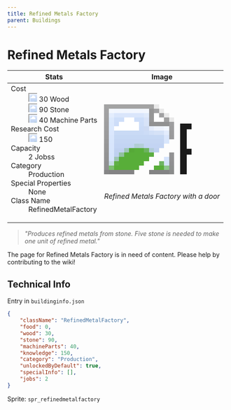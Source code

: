 ```yaml
---
title: Refined Metals Factory
parent: Buildings
---
```

# Refined Metals Factory

[//]: # (Pre-generated content)
<table><thead><tr><th>Stats</th><th>Image</th></tr></thead><tbody><tr><td><dl><dt>Cost</dt><dd><div class="resource-icon"><img style="object-position: -637px -751px;" src="https://tfe2-wiki.github.io/assets/sprites.png"></div> 30 Wood<br><div class="resource-icon"><img style="object-position: -637px -737px;" src="https://tfe2-wiki.github.io/assets/sprites.png"></div> 90 Stone<br><div class="resource-icon"><img style="object-position: -795px -761px;" src="https://tfe2-wiki.github.io/assets/sprites.png"></div> 40 Machine Parts</dd><dt>Research Cost</dt><dd><div class="resource-icon"><img style="object-position: -268px -522px;" src="https://tfe2-wiki.github.io/assets/sprites.png"></div> 150</dd><dt>Capacity</dt><dd>2 Jobss</dd><dt>Category</dt><dd>Production</dd><dt>Special Properties</dt><dd>None</dd><dt>Class Name</dt><dd>RefinedMetalFactory</dd></dl></td><td><style>.building-image {width: 200px;height: 200px;overflow: hidden;position: relative;}.building-image img {image-rendering: pixelated;object-fit: none;transform: scale(10);transform-origin: left top;position: absolute;left: 0;top: 0;}.resource-image {width: 200px;height: 200px;overflow: hidden;position: relative;}.resource-image img {image-rendering: pixelated;object-fit: none;transform: scale(20);transform-origin: left top;position: absolute;left: 0;top: 0;}.building-icon {width: 20px;height: 20px;overflow: hidden;position: relative;display: inline-block;}.building-icon img {image-rendering: pixelated;object-fit: none;transform: scale(1);transform-origin: left top;position: absolute;left: 0;top: 0;}.resource-icon {width: 20px;height: 20px;overflow: hidden;position: relative;display: inline-block;}.resource-icon img {image-rendering: pixelated;object-fit: none;transform: scale(2);transform-origin: left top;position: absolute;left: 0;top: 0;}</style><div class="building-image"><img style="object-position: -390px -960px;" src="https://tfe2-wiki.github.io/assets/sprites.png" alt="Refined Metals Factory Back"><img style="object-position: -368px -960px;" src="https://tfe2-wiki.github.io/assets/sprites.png" alt="Refined Metals Factory"></div><i>Refined Metals Factory with a door</i></td></tr></tbody></table><blockquote><i>"Produces refined metals from stone. Five stone is needed to make one unit of refined metal."</i></blockquote>

The page for Refined Metals Factory is in need of content. Please help by contributing to the wiki!

## Technical Info
Entry in `buildinginfo.json`

```json
{
    "className": "RefinedMetalFactory",
    "food": 0,
    "wood": 30,
    "stone": 90,
    "machineParts": 40,
    "knowledge": 150,
    "category": "Production",
    "unlockedByDefault": true,
    "specialInfo": [],
    "jobs": 2
}
```

Sprite: `spr_refinedmetalfactory`

